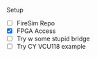 Setup
- [ ] FireSim Repo
- [x] FPGA Access
- [ ] Try w some stupid bridge
- [ ] Try CY VCU118 example 
